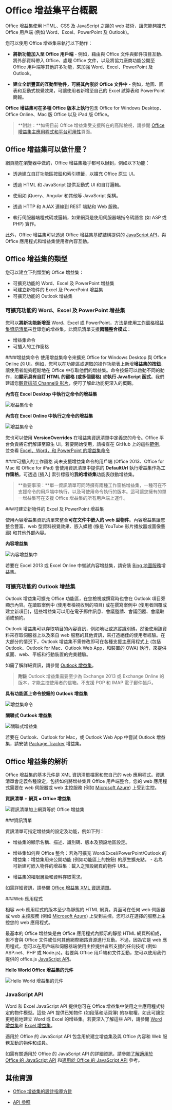 
# Office 增益集平台概觀

Office 增益集使用 HTML、CSS 及 JavaScript 之類的 web 技術，讓您能夠擴充 Office 用戶端 (例如 Word、Excel、PowerPoint 及 Outlook)。 

您可以使用 Office 增益集來執行以下動作︰ 


-  **將新功能加入至 Office 用戶端** - 例如，藉由與 Office 文件與郵件項目互動、將外部資料帶入 Office、處理 Office 文件，以及將協力廠商功能公開至 Office 用戶端等其他許多功能，來加強 Word、Excel、PowerPoint 及 Outlook。 
    
-  **建立全新豐富的互動型物件，可將其內嵌於 Office 文件中** - 例如，地圖、圖表和互動式視覺效果，可讓使用者新增至自己的 Excel 試算表和 PowerPoint 簡報。
    
**Office 增益集可在多種 Office 版本上執行**包含 Office for Windows Desktop、Office Online、Mac 版 Office 以及 iPad 版 Office。

>**附註︰**如需目前 Office 增益集受支援所在的高階檢視，請參閱 [Office 增益集主應用程式和平台可用性](http://dev.office.com/add-in-availability)頁面。 

## Office 增益集可以做什麼？

網頁能在瀏覽器中做的，Office 增益集幾乎都可以辦到，例如以下功能：

- 透過建立自訂功能區按鈕和索引標籤，以擴充 Office 原生 UI。

- 透過 HTML 和 JavaScript 提供互動式 UI 和自訂邏輯。
    
- 使用如 jQuery、Angular 和其他等 JavaScript 架構。
    
- 透過 HTTP 和 AJAX 連線到 REST 端點和 Web 服務。
    
- 執行伺服器端程式碼或邏輯，如果網頁是使用伺服器端指令碼語言 (如 ASP 或 PHP) 實作。
    

此外，Office 增益集可以透過 Office 增益集基礎結構提供的 [JavaScript API](../../docs/develop/understanding-the-javascript-api-for-office.md)，與 Office 應用程式和增益集使用者內容互動。 




## Office 增益集的類型

您可以建立下列類型的 Office 增益集：
 
- 可擴充功能的 Word、Excel 及 PowerPoint 增益集
- 可建立新物件的 Excel 及 PowerPoint 增益集
- 可擴充功能的 Outlook 增益集

### 可擴充功能的 Word、Excel 及 PowerPoint 增益集 
您可以**將新功能新增至** Word、Excel 或 PowerPoint，方法是使用[工作窗格增益集資訊清單](../design/add-in-commands.md)來登錄您的增益集。此資訊清單支援**兩種整合模式**：

- 增益集命令
- 可插入的工作窗格

####增益集命令
使用增益集命令來擴充 Office for Windows Desktop 與 Office Online 的 UI。例如，您可以在功能區或選取的操作功能表上新增**增益集的按鈕**，讓使用者能夠輕鬆地在 Office 中存取他們的增益集。命令按鈕可以啟動不同的動作，如**顯示具有自訂 HTML 的窗格 (或多個窗格)** 或**執行 JavaScript 函式**。我們建議您[觀賞這部 Channel9 影片](https://channel9.msdn.com/events/Build/2016/P551)，便可了解此功能更深入的概觀。

**內含在 Excel Desktop 中執行之命令的增益集**
![增益集命令](../../images/addincommands1.png)

**內含在 Excel Online 中執行之命令的增益集**
![增益集命令](../../images/addincommands2.png)

您也可以使用 **VersionOverrides** 在增益集資訊清單中定義您的命令。Office 平台負責將它們解譯至原生 UI。若要開始使用，請檢查在 GitHub 上的這些[範例](https://github.com/OfficeDev/Office-Add-in-Commands-Samples/)，並查看 [Excel、Word，和 PowerPoint 的增益集命令](../design/add-in-commands.md)

####可插入的工作窗格
尚未支援增益集命令的用戶端 (Office 2013、Office for Mac 和 Office for iPad) 會使用資訊清單中提供的 **DefaultUrl** 執行增益集作為**工作窗格**。可透過 [插入] 索引標籤的**我的增益集**功能表啟動增益集。 

>**重要事項︰**單一資訊清單可同時擁有兩種工作窗格增益集，一種可在不支援命令的用戶端中執行，以及可使用命令執行的版本。這可讓您擁有的單一增益集可在支援 Office 增益集的所有用戶端上運作。
 
###可建立新物件的 Excel 及 PowerPoint 增益集 

使用內容增益集資訊清單來整合**可在文件中嵌入的 web 型物件**。內容增益集讓您整合豐富、web 型資料視覺效果、嵌入媒體 (像是 YouTube 影片播放器或圖像藝廊) 和其他外部內容。

**內容增益集**

![內容增益集中](../../images/DK2_AgaveOverview05.png)

若要在 Excel 2013 或 Excel Online 中嘗試內容增益集，請安裝 [Bing 地圖服務](https://store.office.com/bing-maps-WA102957661.aspx?assetid=WA102957661)增益集。

### 可擴充功能的 Outlook 增益集

Outlook 增益集可擴充 Office 功能區，在您檢視或撰寫時也會在 Outlook 項目旁顯示內容。在讀取案例中 (使用者檢視收到的項目) 或在撰寫案例中 (使用者回覆或建立新項目)，這些增益集可以用在電子郵件訊息、會議邀請、會議回覆、會議取消或預約。 

Outlook 增益集可以存取項目的內容資訊，例如地址或追蹤識別碼，然後使用該資料來存取伺服器上以及來自 web 服務的其他資訊，來打造絕佳的使用者經驗。在大部分的情況下，Outlook 增益集不需修改即可在各種支援主應用程式上 (包括 Outlook、Outlook for Mac、Outlook Web App，和裝置的 OWA) 執行，來提供桌面、web、平板和行動裝置的完美體驗。

如需了解詳細資訊，請參閱 [Outlook 增益集](../outlook/outlook-add-ins.md)。

 >**附註**  Outlook 增益集需要至少為 Exchange 2013 或 Exchange Online 的版本，才能主控使用者的信箱。不支援 POP 和 IMAP 電子郵件帳戶。

**具有功能區上命令按鈕的 Outlook 增益集**

![增益集命令](../../images/41e46a9c-19ec-4ccc-98e6-a227283623d1.png)

**關聯式 Outlook 增益集**

![關聯式增益集](../../images/DK2_AgaveOverview06.png)

若要在 Outlook、Outlook for Mac，或 Outlook Web App 中嘗試 Outlook 增益集，請安裝 [Package Tracker](https://store.office.com/package-tracker-WA104162083.aspx?assetid=WA104162083) 增益集。

## Office 增益集的解析


Office 增益集的基本元件是 XML 資訊清單檔案和您自己的 web 應用程式。資訊清單會定義各種設定，包括如何將增益集與 Office 用戶端整合。您的 web 應用程式需要在 web 伺服器或 web 主控服務 (例如 [Microsoft Azure](../publish/host-an-office-add-in-on-microsoft-azure.md)) 上受到主控。


**資訊清單 + 網頁 = Office 增益集**
![資訊清單加上網頁等於 Office 增益集](../../images/DK2_AgaveOverview01.png)

###資訊清單


資訊清單可指定增益集的設定及功能，例如下列：
    
- 增益集的顯示名稱、描述、識別碼、版本及預設地區設定。
    
- 增益集如何與 Office 整合：若為可擴充 Word/Excel/PowerPoint/Outlook 的增益集：增益集用來公開功能 (例如功能區上的按鈕) 的原生擴充點。 
      - 若為可新建可嵌入物件的增益集︰載入之預設網頁的物件 URL。
       
    
- 增益集的權限層級和資料存取需求。
    
如需詳細資訊，請參閱 [Office 增益集 XML 資訊清單](../../docs/overview/add-in-manifests.md)。


###Web 應用程式

相容 web 應用程式的版本至少為靜態的 HTML 網頁。頁面可在任何 web 伺服器或 web 主控服務 (例如 [Microsoft Azure](../publish/host-an-office-add-in-on-microsoft-azure.md)) 上受到主控。您可以在選擇的服務上主控您的 web 應用程式。  

最基本的 Office 增益集是由 Office 應用程式內顯示的靜態 HTML 網頁所組成，但不會與 Office 文件或任何其他網際網路資源進行互動。不過，因為它是 web 應用程式，您可以在用戶端和伺服器端使用主控提供者所支援的任何技術 (例如 ASP.net、PHP 或 Node.js)。若要與 Office 用戶端和文件互動，您可以使用我們提供的 office.js [JavaScript API](../../docs/develop/understanding-the-javascript-api-for-office.md)。 


**Hello World Office 增益集的元件**

![Hello World 增益集的元件](../../images/DK2_AgaveOverview07.png)

### JavaScript API

Word 和 Excel JavaScript API 提供您可在 Office 增益集中使用之主應用程式特定的物件模型。這些 API 提供已知物件 (如段落和活頁簿) 的存取權，如此可讓您更輕鬆地建立 Word 或 Excel 的增益集。若要深入了解這些 API，請參閱 [Word 增益集](../word/word-add-ins-programming-overview.md)和 [Excel 增益集](../excel/excel-add-ins-javascript-programming-overview.md)。

適用於 Office 的 JavaScript API 包含用於建立增益集及與 Office 內容和 Web 服務互動的物件和成員。

如需有關適用於 Office 的 JavaScript API 的詳細資訊，請參閱[了解適用於 Office 的 JavaScript API](../../docs/develop/understanding-the-javascript-api-for-office.md) 和[適用於 Office 的 JavaScript API](../../reference/javascript-api-for-office.md) 參考。
    
## 其他資源

- [Office 增益集的設計指導方針](../../docs/design/add-in-design.md)
    
- [API 參照](../../docs/develop/understanding-the-javascript-api-for-office.md)
    
